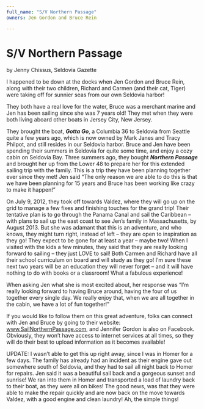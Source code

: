 ```yaml
---
full_name: "S/V Northern Passage"
owners: Jen Gordon and Bruce Rein

---
```

# S/V Northern Passage

by Jenny Chissus, Seldovia Gazette  

I happened to be down at the docks when Jen Gordon and Bruce Rein, along with their two children, Richard and Carmen (and their cat, Tiger) were taking off for sunnier seas from our own Seldovia harbor!

They both have a real love for the water, Bruce was a merchant marine and Jen has been sailing since she was 7 years old!  They met when they were both living aboard other boats in Jersey City, New Jersey.

They brought the boat, ***Gotta Go***, a Columbia 36 to Seldovia from Seattle quite a few years ago, which is now owned by Mark Janes and Tracy Philpot, and still resides in our Seldovia harbor.   Bruce and Jen have been spending their summers in Seldovia for quite some time, and enjoy a cozy cabin on Seldovia Bay.
Three summers ago, they bought ***Northern Passage*** and brought her up from the Lower 48 to prepare her for this extended sailing trip with the family.  This is a trip they have been planning together ever since they met!  Jen said “The only reason we are able to do this is that we have been planning for 15 years and Bruce has been working like crazy to make it happen!”

On July 9, 2012,  they took off towards Valdez, where they will go up on the grid to manage a few  fixes and finishing touches for the grand trip!  Their tentative plan is to go through the Panama Canal and sail the Caribbean – with plans to sail up the east coast to see Jen’s family in Massachusetts, by August 2013.  But she was adamant that this is an adventure, and who knows, they might turn right, instead of left – they are open to inspiration as they go!  They expect to be gone for at least a year – maybe two!   When I visited with the kids a few minutes, they said that they are really looking forward to sailing – they just LOVE to sail!  Both Carmen and Richard have all their school curriculum on board and will study as they go!  I’m sure these next two years will be an education they will never forget – and it will have nothing to do with books or a classroom!  What a fabulous experience!

When asking Jen what she is most excited about, her response was “I’m really looking forward to having Bruce around, having the four of us together every single day.  We really enjoy that, when we are all together in the cabin, we have a lot of fun together!”

If you would like to follow them on this great adventure, folks can connect with Jen and Bruce by going to their website:  www.SailNorthernPassage.com, and Jennifer Gordon is also on Facebook.    Obviously, they won’t have access to internet services at all times, so they will do their best to upload information as it becomes available!

UPDATE:  I wasn’t able to get this up right away, since I was in Homer for a few days.  The family has already had an incident as their engine gave out somewhere south of Seldovia, and they had to sail all night back to Homer for repairs.  Jen said it was a beautiful sail back and a gorgeous sunset and sunrise!  We ran into them in Homer and transported a load of laundry back to their boat, as they were all on bikes!   The good news, was that they were able to make the repair quickly and are now back on the move towards Valdez, with a good engine and clean laundry!  Ah, the simple things!
